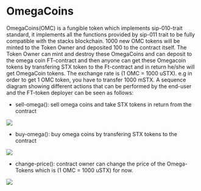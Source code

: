 # OmegaCoins
OmegaCoins(OMC) is a fungible token which implements sip-010-trait standard, it implements all the functions provided by sip-011 trait to be fully compatible with the stacks blockchain. 1000 new OMC tokens will be minted to the Token Owner and deposited 100 to the contract itself.
The Token Owner can mint and destroy these OmegaCoins and can deposit to the omega coin FT-contract and then anyone can get these Omegacoin tokens by transfering STX token to the Ft-contract and in return he/she will get OmegaCoin tokens. The exchange rate is (1 OMC = 1000 uSTX). e.g in order to get 1 OMC token, you have to transfer 1000 mSTX. A sequence diagram showing different actions that can be performed by the end-user and the FT-token deployer can be seen as follows:

- sell-omega():  sell omega coins and take STX tokens in return from the contract

[![](https://mermaid.ink/img/eyJjb2RlIjoic2VxdWVuY2VEaWFncmFtXG4gIEVuZHVzZXItPj4rT21lZ2FDb2luOiBzZWxsLW9tZWdhKGFtb3VudClcbiAgT21lZ2FDb2luLT4-K09tZWdhQ29pbjogdHJhbnNmZXIgb2Ygb21lZ2EgY29pbnMoYW1vdW50LCBlbmRVc2VyLCBPbWVnYUNvaW4sIG5vbmUpXG4gIE9tZWdhQ29pbi0-PitPbWVnYUNvaW46IHRyYW5zZmVyIG9mIFNUWCB0b2tlbnMoMTAwMCphbW91bnQsIE9tZWdhQ29pbiwgZW5kdXNlcilcbiAgXG4iLCJtZXJtYWlkIjp7InRoZW1lIjoiZGVmYXVsdCJ9LCJ1cGRhdGVFZGl0b3IiOmZhbHNlLCJhdXRvU3luYyI6dHJ1ZSwidXBkYXRlRGlhZ3JhbSI6ZmFsc2V9)](https://mermaid-js.github.io/mermaid-live-editor/edit/##eyJjb2RlIjoic2VxdWVuY2VEaWFncmFtXG4gIEVuZHVzZXItPj4rT21lZ2FDb2luOiBzZWxsLW9tZWdhKGFtb3VudClcbiAgT21lZ2FDb2luLT4-K09tZWdhQ29pbjogdHJhbnNmZXIgb2Ygb21lZ2EgY29pbnMoYW1vdW50LCBlbmRVc2VyLCBPbWVnYUNvaW4sIG5vbmUpXG4gIE9tZWdhQ29pbi0-PitPbWVnYUNvaW46IHRyYW5zZmVyIG9mIFNUWCB0b2tlbnMoMTAwMCphbW91bnQsIE9tZWdhQ29pbiwgZW5kdXNlKVxuICBcbiIsIm1lcm1haWQiOiJ7XG4gIFwidGhlbWVcIjogXCJkZWZhdWx0XCJcbn0iLCJ1cGRhdGVFZGl0b3IiOmZhbHNlLCJhdXRvU3luYyI6dHJ1ZSwidXBkYXRlRGlhZ3JhbSI6ZmFsc2V9)

- buy-omega(): buy omega coins by transfering STX tokens to the contract

[![](https://mermaid.ink/img/eyJjb2RlIjoic2VxdWVuY2VEaWFncmFtXG4gIEVuZHVzZXItPj4rT21lZ2FDb2luOiBidXktb21lZ2EoYW1vdW50KVxuICBPbWVnYUNvaW4tPj4rT21lZ2FDb2luOiB0cmFuc2ZlciBvZiBvbWVnYSBjb2lucyhhbW91bnQsIE9tZWdhQ29pbiwgZW5kdXNlciwgbm9uZSlcbiAgT21lZ2FDb2luLT4-K09tZWdhQ29pbjogdHJhbnNmZXIgb2YgU1RYIHRva2VucygxMDAwKmFtb3VudCwgZW5kdXNlciwgT21lZ2FDb2luKSIsIm1lcm1haWQiOnsidGhlbWUiOiJkZWZhdWx0In0sInVwZGF0ZUVkaXRvciI6ZmFsc2UsImF1dG9TeW5jIjp0cnVlLCJ1cGRhdGVEaWFncmFtIjpmYWxzZX0)](https://mermaid-js.github.io/mermaid-live-editor/edit/##eyJjb2RlIjoic2VxdWVuY2VEaWFncmFtXG4gIEVuZHVzZXItPj4rT21lZ2FDb2luOiBidXktb21lZ2EoYW1vdW50KVxuICBPbWVnYUNvaW4tPj4rT21lZ2FDb2luOiB0cmFuc2ZlciBvZiBvbWVnYSBjb2lucyhhbW91bnQsIGVuZFVzZXIsIE9tZWdhQ29pbiwgbm9uZSlcbiAgT21lZ2FDb2luLT4-K09tZWdhQ29pbjogdHJhbnNmZXIgb2YgU1RYIHRva2VucygxMDAwKmFtb3VudCwgT21lZ2FDb2luLCBlbmR1c2VyKVxuICBcbiIsIm1lcm1haWQiOiJ7XG4gIFwidGhlbWVcIjogXCJkZWZhdWx0XCJcbn0iLCJ1cGRhdGVFZGl0b3IiOmZhbHNlLCJhdXRvU3luYyI6dHJ1ZSwidXBkYXRlRGlhZ3JhbSI6ZmFsc2V9)

- change-price(): contract owner can change the price of the Omega-Tokens which is (1 OMC = 1000 uSTX) for now.

[![](https://mermaid.ink/img/eyJjb2RlIjoic2VxdWVuY2VEaWFncmFtXG4gIEZULUNvbnRyYWN0LWRlcGxveWVyLT4-T21lZ2FDb2luOiBjaGFuZ2UtcHJpY2UobmV3UHJpY2UpIiwibWVybWFpZCI6eyJ0aGVtZSI6ImRlZmF1bHQifSwidXBkYXRlRWRpdG9yIjpmYWxzZSwiYXV0b1N5bmMiOnRydWUsInVwZGF0ZURpYWdyYW0iOmZhbHNlfQ)](https://mermaid-js.github.io/mermaid-live-editor/edit/##eyJjb2RlIjoic2VxdWVuY2VEaWFncmFtXG4gIEVuZHVzZXItPj4rT21lZ2FDb2luOiBidXktb21lZ2EoYW1vdW50KVxuICBFbmR1c2VyLT4-K09tZWdhQ29pbjogc2VsbC1vbWVnYShhbW91bnQpXG4gIEVuZHVzZXItPj4rT21lZ2FDb2luOiBjYWxscyBhbGwgdGhlIFNJUC0wMTAgaW1wbGVtZW50ZWQgZnVuY3Rpb25zIiwibWVybWFpZCI6IntcbiAgXCJ0aGVtZVwiOiBcImRlZmF1bHRcIlxufSIsInVwZGF0ZUVkaXRvciI6ZmFsc2UsImF1dG9TeW5jIjp0cnVlLCJ1cGRhdGVEaWFncmFtIjpmYWxzZX0)
